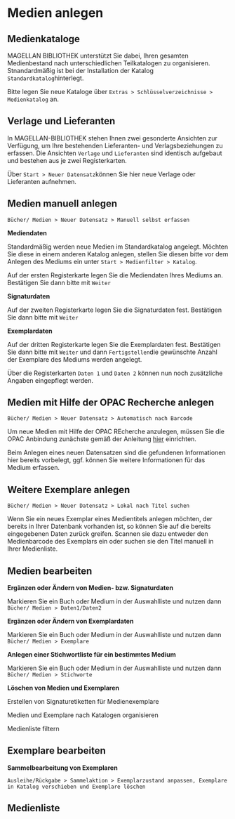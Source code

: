 # Medien anlegen

## Medienkataloge 

MAGELLAN BIBLIOTHEK unterstützt Sie dabei, Ihren gesamten Medienbestand nach unterschiedlichen Teilkatalogen zu organisieren. Stnandardmäßig ist bei der Installation der Katalog `Standardkatalog`hinterlegt.

Bitte legen Sie neue Kataloge über `Extras > Schlüsselverzeichnisse > Medienkatalog` an.

## Verlage und Lieferanten

In MAGELLAN-BIBLIOTHEK stehen Ihnen zwei gesonderte Ansichten zur Verfügung, um Ihre bestehenden Lieferanten- und Verlagsbeziehungen zu erfassen. Die Ansichten `Verlage` und `Lieferanten` sind identisch aufgebaut und bestehen aus je zwei Registerkarten.

Über `Start > Neuer Datensatz`können Sie hier neue Verlage oder Lieferanten aufnehmen.

## Medien manuell anlegen

`Bücher/ Medien > Neuer Datensatz > Manuell selbst erfassen`

**Mediendaten**

Standardmäßig werden neue Medien im Standardkatalog angelegt. Möchten Sie diese in einem anderen Katalog anlegen, stellen Sie diesen bitte vor dem Anlegen des Mediums ein unter `Start > Medienfilter > Katalog`.

Auf der ersten Registerkarte legen Sie die Mediendaten Ihres Mediums an. Bestätigen Sie dann bitte mit `Weiter`

**Signaturdaten**

Auf der zweiten Registerkarte legen Sie die Signaturdaten fest. Bestätigen Sie dann bitte mit `Weiter`

**Exemplardaten**

Auf der dritten Registerkarte legen Sie die Exemplardaten fest. Bestätigen Sie dann bitte mit `Weiter` und dann `Fertigstellen`die gewünschte Anzahl der Exemplare des Mediums werden angelegt.

Über die Registerkarten `Daten 1` und `Daten 2` können nun noch zusätzliche Angaben eingepflegt werden.

## Medien mit Hilfe der OPAC Recherche anlegen

`Bücher/ Medien > Neuer Datensatz > Automatisch nach Barcode`

Um neue Medien mit Hilfe der OPAC REcherche anzulegen, müssen Sie die OPAC Anbindung zunächste gemäß der Anleitung [hier](https://doc.magellan.stueber.de/bibliothek/tutorial/opac/) einrichten.

Beim Anlegen eines neuen Datensatzen sind die gefundenen Informationen  hier bereits vorbelegt, ggf. können Sie weitere Informationen für das Medium erfassen.

## Weitere Exemplare anlegen

`Bücher/ Medien > Neuer Datensatz > Lokal nach Titel suchen`

Wenn Sie ein neues Exemplar eines Medientitels anlegen möchten, der bereits in Ihrer Datenbank vorhanden ist, so können Sie auf die bereits eingegebenen Daten zurück greifen. Scannen sie dazu entweder den Medienbarcode des Exemplars ein oder suchen sie den Titel manuell in Ihrer Medienliste.

## Medien bearbeiten

**Ergänzen oder Ändern von Medien- bzw. Signaturdaten**

Markieren Sie ein Buch oder Medium in der Auswahlliste und nutzen dann `Bücher/ Medien > Daten1/Daten2`

**Ergänzen oder Ändern von Exemplardaten**

Markieren Sie ein Buch oder Medium in der Auswahlliste und nutzen dann `Bücher/ Medien > Exemplare`

**Anlegen einer Stichwortliste für ein bestimmtes Medium**

Markieren Sie ein Buch oder Medium in der Auswahlliste und nutzen dann `Bücher/ Medien > Stichworte`

**Löschen von Medien und Exemplaren**



Erstellen von Signaturetiketten für Medienexemplare

Medien und Exemplare nach Katalogen organisieren

Medienliste filtern


## Exemplare bearbeiten

**Sammelbearbeitung von Exemplaren**

`Ausleihe/Rückgabe > Sammelaktion > Exemplarzustand anpassen, Exemplare in Katalog verschieben und Exemplare löschen`


## Medienliste

